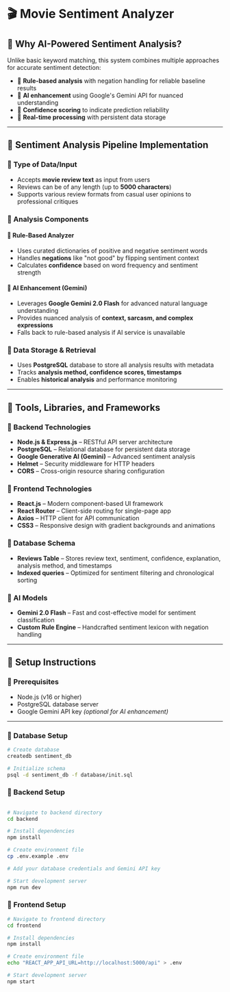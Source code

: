 # 🎬 Movie Sentiment Analyzer

## 🔹 Why AI-Powered Sentiment Analysis?

Unlike basic keyword matching, this system combines multiple approaches for accurate sentiment detection:

- 🔹 **Rule-based analysis** with negation handling for reliable baseline results  
- 🔹 **AI enhancement** using Google's Gemini API for nuanced understanding  
- 🔹 **Confidence scoring** to indicate prediction reliability  
- 🔹 **Real-time processing** with persistent data storage  

---

## 🔹 Sentiment Analysis Pipeline Implementation

### 🔹 Type of Data/Input

- Accepts **movie review text** as input from users  
- Reviews can be of any length (up to **5000 characters**)  
- Supports various review formats from casual user opinions to professional critiques  

### 🔹 Analysis Components

#### 🔸 Rule-Based Analyzer

- Uses curated dictionaries of positive and negative sentiment words  
- Handles **negations** like "not good" by flipping sentiment context  
- Calculates **confidence** based on word frequency and sentiment strength  

#### 🔸 AI Enhancement (Gemini)

- Leverages **Google Gemini 2.0 Flash** for advanced natural language understanding  
- Provides nuanced analysis of **context, sarcasm, and complex expressions**  
- Falls back to rule-based analysis if AI service is unavailable  

### 🔹 Data Storage & Retrieval

- Uses **PostgreSQL** database to store all analysis results with metadata  
- Tracks **analysis method, confidence scores, timestamps**  
- Enables **historical analysis** and performance monitoring  

---

## 🔹 Tools, Libraries, and Frameworks

### 🔹 Backend Technologies

- **Node.js & Express.js** – RESTful API server architecture  
- **PostgreSQL** – Relational database for persistent data storage  
- **Google Generative AI (Gemini)** – Advanced sentiment analysis  
- **Helmet** – Security middleware for HTTP headers  
- **CORS** – Cross-origin resource sharing configuration  

### 🔹 Frontend Technologies

- **React.js** – Modern component-based UI framework  
- **React Router** – Client-side routing for single-page app  
- **Axios** – HTTP client for API communication  
- **CSS3** – Responsive design with gradient backgrounds and animations  

### 🔹 Database Schema

- **Reviews Table** – Stores review text, sentiment, confidence, explanation, analysis method, and timestamps  
- **Indexed queries** – Optimized for sentiment filtering and chronological sorting  

### 🔹 AI Models

- **Gemini 2.0 Flash** – Fast and cost-effective model for sentiment classification  
- **Custom Rule Engine** – Handcrafted sentiment lexicon with negation handling  

---

## 🔹 Setup Instructions

### 🔹 Prerequisites

- Node.js (v16 or higher)  
- PostgreSQL database server  
- Google Gemini API key *(optional for AI enhancement)*  

---

### 🔹 Database Setup

```bash
# Create database
createdb sentiment_db

# Initialize schema
psql -d sentiment_db -f database/init.sql
```

### 🔹 Backend Setup
```bash

# Navigate to backend directory
cd backend

# Install dependencies
npm install

# Create environment file
cp .env.example .env

# Add your database credentials and Gemini API key

# Start development server
npm run dev

```

### 🔹 Frontend Setup

```bash
# Navigate to frontend directory
cd frontend

# Install dependencies
npm install

# Create environment file
echo "REACT_APP_API_URL=http://localhost:5000/api" > .env

# Start development server
npm start
```
